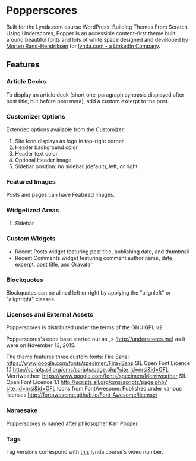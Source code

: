# Popperscores
Built for the Lynda.com course WordPress: Building Themes From Scratch Using Underscores, Popper is an accessible content-first theme built around beautiful fonts and lots of white space designed and developed by [Morten Rand-Hendriksen](http://mor10.com) for [lynda.com - a LinkedIn Company](http://lynda.com/mor10).
## Features

### Article Decks
To display an article deck (short one-paragraph synopsis displayed after post title, but before post meta), add a custom excerpt to the post.

### Customizer Options
Extended options available from the Customizer:

1. Site Icon displays as logo in top-right corner
2. Header background color
3. Header text color
4. Optional Header image
5. Sidebar position: no sidebar (default), left, or right.

### Featured Images
Posts and pages can have Featured Images.

### Widgetized Areas
1. Sidebar

### Custom Widgets
- Recent Posts widget featuring post title, publishing date, and thumbnail
- Recent Comments widget featuring comment author name, date, excerpt, post title, and Gravatar

### Blockquotes
Blockquotes can be alined left or right by applying the "alignleft" or "alignright" classes.

### Licenses and External Assets
Popperscores is distributed under the terms of the GNU GPL v2

Popperscores's code base started out as _s (http://underscores.me) as it were on November 13, 2015.

The theme features three custom fonts:
Fira Sans: https://www.google.com/fonts/specimen/Fira+Sans SIL Open Font Licence 1.1 http://scripts.sil.org/cms/scripts/page.php?site_id=nrsi&id=OFL
Merriweather: https://www.google.com/fonts/specimen/Merriweather SIL Open Font Licence 1.1 http://scripts.sil.org/cms/scripts/page.php?site_id=nrsi&id=OFL
Icons from FontAwesome: Published under various licenses http://fortawesome.github.io/Font-Awesome/license/

### Namesake
Popperscores is named after philosopher Karl Popper

### Tags

Tag versions correspond with [this](https://www.lynda.com/WordPress-tutorials/WordPress-Building-Paid-Membership-Site/468148-2.html) lynda course's video number.

